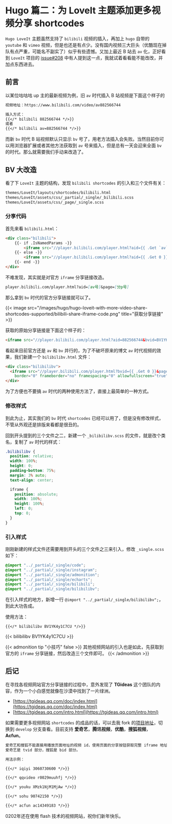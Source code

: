 # Hugo 篇二：为 LoveIt 主题添加更多视频分享 shortcodes


`Hugo LoveIt` 主题虽然支持了 `bilibili` 视频的插入，再加上 `hugo` 自带的 `youtube` 和 `vimeo` 视频，但是也还是有点少。没有国内视频三大巨头（优酷现在掉队有点严重，可能名不副实了）似乎有些遗憾。又加上最近 B 站去 `av` 化，正好看到 `LoveIt` 项目的 [issue#208](https://github.com/dillonzq/LoveIt/issues/208) 中有人提到这一点，我就试着看看能不能改改，并加点东西进去。

<!--more-->

## 前言

以某位咕咕咕 up 主的最新视频为例，旧 `av` 时代插入 B 站视频是下面这个样子的

```markdown
视频地址：https://www.bilibili.com/video/av882566744

插入方式：
{{</* bilibili 882566744 */>}}
或者
{{</* bilibili av=882566744 */>}}
```

而新 `bv` 时代 B 站视频默认只显示 `bv` 号了，用老方法插入会失败。当然目前你可以用浏览器扩展或者其他方法获取到 `av` 号来插入，但是总有一天会迎来全面 `bv` 的时代。那么就需要我们手动来改造了。

## BV 大改造

看了下 `LoveIt` 主题的结构，发现 `bilibili shortcodes` 的引入和三个文件有关：

```markdown
themes/LoveIt/layouts/shortcodes/bilibili.html
themes/LoveIt/assets/css/_partial/_single/_bilibili.scss
themes/LoveIt/assets/css/_page/_single.scss
```

### 分享代码

首先来看 `bilibili.html`：

```html
<div class="bilibili">
    {{- if .IsNamedParams -}}
        <iframe src="//player.bilibili.com/player.html?aid={{ .Get `av` }}&page={{ .Get `p` | default 1 }}" scrolling="no" border="0" frameborder="no" framespacing="0" allowfullscreen="true"></iframe>
    {{- else -}}
        <iframe src="//player.bilibili.com/player.html?aid={{ .Get 0 }}&page={{ .Get 1 | default 1 }}" scrolling="no" border="0" frameborder="no" framespacing="0" allowfullscreen="true"></iframe>
    {{- end -}}
</div>
```

不难发现，其实就是对官方 `iframe` 分享链接改造。

```markdown
player.bilibili.com/player.html?aid=[av号]&page=[分p号]
````

那么拿到 `bv` 时代的官方分享链接就可以了。

{{< image src="/images/hugo/hugo-loveit-with-more-video-share-shortcodes-supported/bilibili-share-iframe-code.png" title="获取分享链接" >}}

获取的原始分享链接是下面这个样子的：

```html
<iframe src="//player.bilibili.com/player.html?aid=882566744&bvid=BV1YK4y1C7CU&cid=172274931&page=1" scrolling="no" border="0" frameborder="no" framespacing="0" allowfullscreen="true"> </iframe>
```

看起来目前官方还是 `av` 和 `bv` 并行的，为了不破坏原来的博文 `av` 时代视频的效果，我们新建一个 `bilibilibv.html` 文件：

```html
<div class="bilibilibv">
  <iframe src="//player.bilibili.com/player.html?bvid={{ .Get 0 }}&page={{ .Get 1 | default 1 }}" scrolling="no"
    border="0" frameborder="no" framespacing="0" allowfullscreen="true"></iframe>
</div>
```

为了方便也不要搞 `av` 时代的两种使用方法了，直接上最简单的一种方式。

### 修改样式

到此为止，其实我们的 `bv` 时代 `shortcodes` 已经可以用了，但是没有修改样式，不管从外观还是排版来看都是很丑的。

回到开头提到的三个文件之二，新建一个 `_bilibilibv.scss` 的文件，就是改个类名，复制了 `av` 时代的样式：

```scss
.bilibilibv {
  position: relative;
  width: 100%;
  height: 0;
  padding-bottom: 75%;
  margin: 3% auto;
  text-align: center;

  iframe {
    position: absolute;
    width: 100%;
    height: 100%;
    left: 0;
    top: 0;
  }
}
```

### 引入样式

刚刚新建的样式文件还需要用到开头的三个文件之三来引入，修改 `_single.scss` 如下：

```scss
@import "../_partial/_single/code";
@import "../_partial/_single/instagram";
@import "../_partial/_single/admonition";
@import "../_partial/_single/echarts";
@import "../_partial/_single/bilibili";
@import "../_partial/_single/bilibilibv";
```

在引入样式的地方，新增一行 `@import "../_partial/_single/bilibilibv";`，到此大功告成。

使用方法：

```markdown
{{</* bilibilibv BV1YK4y1C7CU */>}}
```

{{< bilibilibv BV1YK4y1C7CU >}}

{{< admonition tip "小技巧" false >}}
其他视频网站的引入也是如此，先获取到官方的 `iframe` 分享链接，然后改造三个文件即可。
{{< /admonition >}}

## 后记

在寻找各视频网站官方分享链接的过程中，意外发现了 **TGideas** 这个团队的内容，作为一个小白感觉就像在沙漠中找到了一片绿洲。

- [https://tgideas.qq.com/doc/index.html](https://tgideas.qq.com/doc/index.html)
- [https://tgideas.qq.com/intro.html](https://tgideas.qq.com/intro.html)

如果需要更多视频网站 `shortcodes` 的成品的话，可以去我 fork 的[项目地址](https://github.com/Jay-Young/LoveIt)，切换到 `develop` 分支查看。目前支持 **爱奇艺**，**腾讯视频**，**优酷**，**搜狐视频**，**Acfun**。

```markdown
爱奇艺和搜狐不能直接用播放页面地址的视频 id，使用页面的分享按钮获取完整 iframe 地址
爱奇艺是 tvid 部分，搜狐是 bid 部分。

用法示例：

{{</* iqiyi 3060730600 */>}}

{{</* qqvideo r0029muuhfj */>}}

{{</* youku XMzk1NjM1MjAw */>}}

{{</* sohu 90742150 */>}}

{{</* acfun ac14349183 */>}}
```

0202年还在使用 flash 技术的视频网站，祝你们新年快乐。


